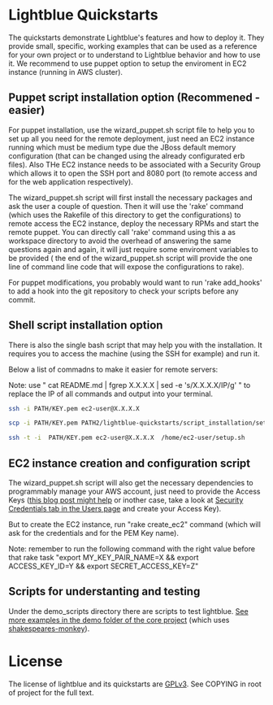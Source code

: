 Lightblue Quickstarts
=====================

The quickstarts demonstrate Lightblue's features and how to deploy it. They provide small, specific, working examples that can be used as a reference for your own project or to understand to Lightblue behavior and how to use it. We recommend to use puppet option to setup the enviroment in EC2 instance (running in AWS cluster).


Puppet script installation option (Recommened - easier)
-------------------------------------------------------

For puppet installation, use the wizard\_puppet.sh script file to help you to set up all you need for the remote deployment, just need an EC2 instance running which must be medium type due the JBoss default memory configuration (that can be changed using the already configurated erb files). Also THe EC2 instance needs to be associated with a Security Group which allows it to open the SSH port and 8080 port (to remote access and for the web application respectively). 

The wizard\_puppet.sh script will first install the necessary packages and ask the user a couple of question. Then it will  use the 'rake' command (which uses the Rakefile of this directory to get the configurations) to remote access the EC2 instance, deploy the necessary RPMs and start the remote puppet. You can directly call 'rake' command using this a as workspace directory to avoid the overhead of answering the same questions again and again, it will just require some enviroment variables to be provided ( the end of the  wizard\_puppet.sh script will provide the one line of command line code that will expose the configurations to rake).

For puppet modifications, you probably would want to run 'rake add\_hooks' to add a hook into the git repository to check your scripts before any commit.


Shell script installation option 
--------------------------------

There is also the single bash script that may help you with the installation. It requires you to access the machine (using the SSH for example) and run it.

Below a list of commadns to make it easier for remote servers:
 
Note: use " cat README.md | fgrep X.X.X.X | sed -e 's/X\.X\.X\.X/IP/g' " to replace the IP of all commands and output into your terminal.

```Bash
ssh -i PATH/KEY.pem ec2-user@X.X.X.X
```
```Bash
scp -i PATH/KEY.pem PATH2/lightblue-quickstarts/script_installation/setup.sh ec2-user@X.X.X.X:/home/ec2-user
```
```Bash
ssh -t -i  PATH/KEY.pem ec2-user@X.X.X.X  /home/ec2-user/setup.sh
```


EC2 instance creation and configuration script
----------------------------------------------

The wizard\_puppet.sh script will also get the necessary dependencies to programmably manage your AWS account, just need to provide the Access Keys ([this blog post might help](http://www.cloudberrylab.com/blog/how-to-find-your-aws-access-key-id-and-secret-access-key-and-register-with-cloudberry-s3-explorer/) or inother case, take a look at [Security Credentials tab in the Users page](https://console.aws.amazon.com/iam/home?#users) and create your Access Key).

But to create the EC2 instance, run "rake create\_ec2" command (which will ask for the credentials and for the PEM Key name).

Note: remember to run the following command with the right value before that rake task "export MY\_KEY\_PAIR\_NAME=X  && export ACCESS\_KEY\_ID=Y  && export SECRET\_ACCESS\_KEY=Z"


Scripts for understanting and testing
-------------------------------------

Under the demo\_scripts directory there are scripts to test lightblue. [See more examples in the demo folder of the core project](https://github.com/lightblue-platform/lightblue/tree/master/docs/demo) (which uses [shakespeares-monkey](https://github.com/lightblue-platform/shakespeares-monkey)).


# License

The license of lightblue and its quickstarts are [GPLv3](https://www.gnu.org/licenses/gpl.html).  See COPYING in root of project for the full text.
